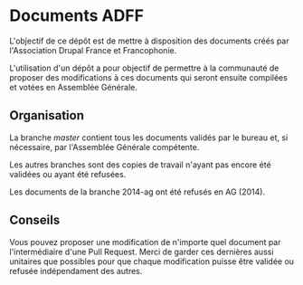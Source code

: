# Documents ADFF

L'objectif de ce dépôt est de mettre à disposition des documents créés par l'Association Drupal France et Francophonie.

L'utilisation d'un dépôt a pour objectif de permettre à la communauté de proposer des modifications à ces documents qui seront ensuite compilées et votées en Assemblée Générale.

## Organisation

La branche *master* contient tous les documents validés par le bureau et, si nécessaire, par l'Assemblée Générale compétente.

Les autres branches sont des copies de travail n'ayant pas encore été validées ou ayant été refusées.

Les documents de la branche 2014-ag ont été refusés en AG (2014).

## Conseils

Vous pouvez proposer une modification de n'importe quel document par l'intermédiaire d'une Pull Request. Merci de garder ces dernières aussi unitaires que possibles pour que chaque modification puisse être validée ou refusée indépendament des autres.
